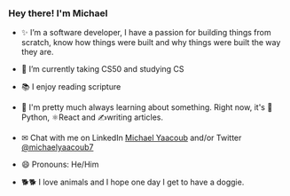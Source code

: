 ### Hey there! I'm Michael

<!--
**michaelyaacoub/michaelyaacoub** is a ✨ _special_ ✨ repository because its `README.md` (this file) appears on your GitHub profile.

Here are some ideas to get you started:
💾 I'm pretty much always learning about something. Right now, it's React, and Python.
- 🔭 I’m currently working on ...
- 🌱 I’m currently taking CS50
- 👯 I’m looking to collaborate on ...
- 💾 I'm pretty much always learning about something. Right now, it's React, and Python.
- 📫 How to reach me: ...
✉ Chat with me on LinkedIn, /michaelyaacoub7
- 😄 Pronouns: He/Him
- ⚡ Fun fact: ...
-->

- ✨ I’m a software developer, I have a passion for building things from scratch, 
     know how things were built and why things were built the way they are.

- 🌱 I’m currently taking CS50 and studying CS

- 📚 I enjoy reading scripture

- 💾 I'm pretty much always learning about something. Right now, it's 🐍Python, ⚛️React and ✍writing articles.

- ✉ Chat with me on LinkedIn [Michael Yaacoub](https://www.linkedin.com/in/michaelyaacoub7/) and/or Twitter [@michaelyaacoub7](@michaelyaacoub7)

- 😄 Pronouns: He/Him

- 🐕🐕 I love animals and I hope one day I get to have a doggie.
